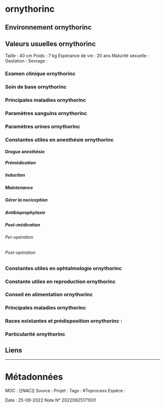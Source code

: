 # ornythorinc
## Environnement ornythorinc
## Valeurs usuelles ornythorinc
Taille : 40 cm
Poids : 7 kg
Espérance de vie :  20 ans
Maturité sexuelle : 
Gestation : 
Sevrage : 

### Examen clinique ornythorinc

### Soin de base ornythorinc
### Principales maladies ornythorinc
### Paramètres sanguins ornythorinc
### Paramètres urines ornythorinc
### Constantes utiles en anesthésie ornythorinc
#### Drogue anesthésie
##### Prémédication
##### Induction
##### Maintenance
##### Gérer la nociception 
##### Antibioprophylaxie
##### Post-médication
###### Per-opération
###### Post-opération
### Constantes utiles en ophtalmologie ornythorinc
### Constante utiles en reproduction ornythorinc
### Conseil en alimentation ornythorinc

### Principales maladies ornythorinc

### Races existantes et prédisposition ornythorinc :

### Particularité ornythorinc

## Liens


***

# Métadonnées
MOC : [[NAC]]
Source :
Projet :
Tags : #Toprocess
	Espèce :
	
Date : 25-09-2022
Note N° 20220925171001